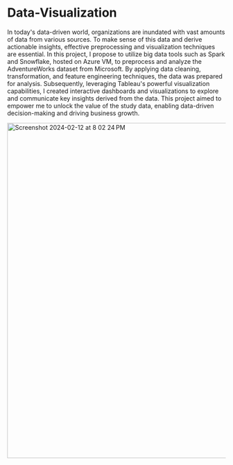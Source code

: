 # Data-Visualization

In today's data-driven world, organizations are inundated with vast amounts of data from various sources. To make sense of this data and derive actionable insights, effective preprocessing and visualization techniques are essential. In this project, I propose to utilize big data tools such as Spark and Snowflake, hosted on Azure VM, to preprocess and analyze the AdventureWorks dataset from Microsoft. By applying data cleaning, transformation, and feature engineering techniques, the data was prepared for analysis. Subsequently, leveraging Tableau's powerful visualization capabilities, I created interactive dashboards and visualizations to explore and communicate key insights derived from the data. This project aimed to empower me to unlock the value of the study data, enabling data-driven decision-making and driving business growth.

<img width="773" alt="Screenshot 2024-02-12 at 8 02 24 PM" src="https://github.com/HowardNguyen29/Data-Visualization/assets/144277909/652c1917-4ad6-4282-b933-46f891ac734d">

